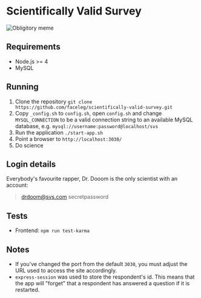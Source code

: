 # Scientifically Valid Survey

![Obligitory meme](https://i.imgflip.com/wyp1d.jpg)

## Requirements

 - Node.js >= 4
 - MySQL

## Running

 1. Clone the repository `git clone https://github.com/faceleg/scientifically-valid-survey.git`
 2. Copy `_config.sh` to `config.sh`, open `config.sh` and change `MYSQL_CONNECTION` to be a valid connection string to an available MySQL database, e.g. `mysql://username:password@localhost/svs`
 3. Run the application `./start-app.sh`
 4. Point a browser to `http://localhost:3030/`
 5. Do science

## Login details

Everybody's favourite rapper, Dr. Dooom is the only scientist with an account:

> drdoom@svs.com
> secretpassword

## Tests

 - Frontend: `npm run test-karma`

## Notes

 - If you've changed the port from the default `3030`, you must adjust the URL used to access the site accordingly.
 - `express-session` was used to store the respondent's id. This means that the app will "forget" that a respondent has
answered a question if it is restarted.
